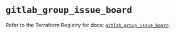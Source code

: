 # `gitlab_group_issue_board`

Refer to the Terraform Registry for docs: [`gitlab_group_issue_board`](https://registry.terraform.io/providers/gitlabhq/gitlab/16.8.1/docs/resources/group_issue_board).
